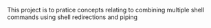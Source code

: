 This project is to pratice concepts relating to combining multiple shell commands using shell redirections and piping
